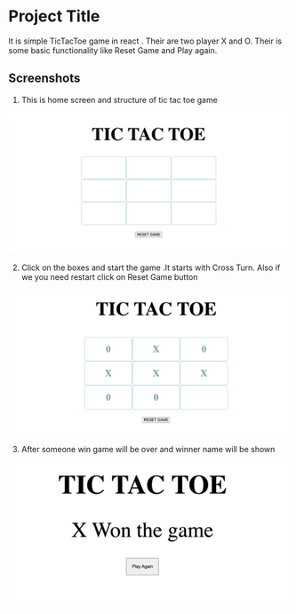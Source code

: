 
# Project Title

It is simple TicTacToe game in react . Their are two player X and O. Their is some basic functionality like Reset Game and Play again.


## Screenshots

1. This is home screen and structure of tic tac toe game



![App Screenshot](https://github.com/samr1234/TicTacToe-in-React/blob/main/Screenshots/Screenshot%202022-12-08%20at%2012.25.26%20PM.png?raw=true)



2. Click on the boxes and start the game .It starts with Cross Turn. Also if we you need restart click on Reset Game button


![App Screenshot](https://github.com/samr1234/TicTacToe-in-React/blob/main/Screenshots/Screenshot%202022-12-08%20at%2012.26.35%20PM.png?raw=true)



3. After someone win game will be over and winner name will be shown 



![App Screenshot](https://github.com/samr1234/TicTacToe-in-React/blob/main/Screenshots/Screenshot%202022-12-08%20at%2012.27.09%20PM.png?raw=true)
